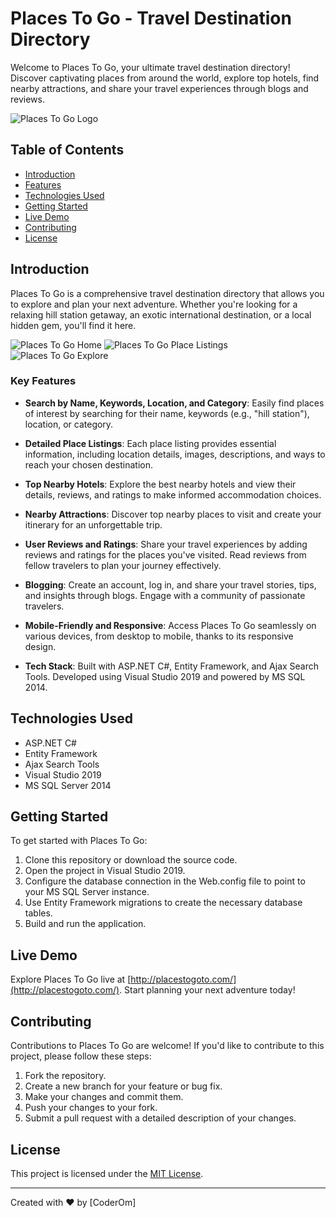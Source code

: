 ﻿# Places To Go - Travel Destination Directory

Welcome to Places To Go, your ultimate travel destination directory! Discover captivating places from around the world, explore top hotels, find nearby attractions, and share your travel experiences through blogs and reviews.

![Places To Go Logo](http://placestogoto.com/assets/Images/Logo/Places%20To%20Go%20Logo.jpg)

## Table of Contents
- [Introduction](#introduction)
- [Features](#features)
- [Technologies Used](#technologies-used)
- [Getting Started](#getting-started)
- [Live Demo](#live-demo)
- [Contributing](#contributing)
- [License](#license)

## Introduction

Places To Go is a comprehensive travel destination directory that allows you to explore and plan your next adventure. Whether you're looking for a relaxing hill station getaway, an exotic international destination, or a local hidden gem, you'll find it here.

![Places To Go Home](https://coderom.databoltahai.in/Content/projectAssets/Images/Projects/2.png)
![Places To Go Place Listings](https://coderom.databoltahai.in/Content/projectAssets/Images/Projects/b_2.png)
![Places To Go Explore](https://coderom.databoltahai.in/Content/projectAssets/Images/Projects/c_.png)

### Key Features

- **Search by Name, Keywords, Location, and Category**: Easily find places of interest by searching for their name, keywords (e.g., "hill station"), location, or category.

- **Detailed Place Listings**: Each place listing provides essential information, including location details, images, descriptions, and ways to reach your chosen destination.

- **Top Nearby Hotels**: Explore the best nearby hotels and view their details, reviews, and ratings to make informed accommodation choices.

- **Nearby Attractions**: Discover top nearby places to visit and create your itinerary for an unforgettable trip.

- **User Reviews and Ratings**: Share your travel experiences by adding reviews and ratings for the places you've visited. Read reviews from fellow travelers to plan your journey effectively.

- **Blogging**: Create an account, log in, and share your travel stories, tips, and insights through blogs. Engage with a community of passionate travelers.

- **Mobile-Friendly and Responsive**: Access Places To Go seamlessly on various devices, from desktop to mobile, thanks to its responsive design.

- **Tech Stack**: Built with ASP.NET C#, Entity Framework, and Ajax Search Tools. Developed using Visual Studio 2019 and powered by MS SQL 2014.

## Technologies Used

- ASP.NET C#
- Entity Framework
- Ajax Search Tools
- Visual Studio 2019
- MS SQL Server 2014

## Getting Started

To get started with Places To Go:

1. Clone this repository or download the source code.
2. Open the project in Visual Studio 2019.
3. Configure the database connection in the Web.config file to point to your MS SQL Server instance.
4. Use Entity Framework migrations to create the necessary database tables.
5. Build and run the application.

## Live Demo

Explore Places To Go live at [http://placestogoto.com/](http://placestogoto.com/). Start planning your next adventure today!

## Contributing

Contributions to Places To Go are welcome! If you'd like to contribute to this project, please follow these steps:

1. Fork the repository.
2. Create a new branch for your feature or bug fix.
3. Make your changes and commit them.
4. Push your changes to your fork.
5. Submit a pull request with a detailed description of your changes.

## License

This project is licensed under the [MIT License](LICENSE).

---

Created with ❤️ by [CoderOm]
